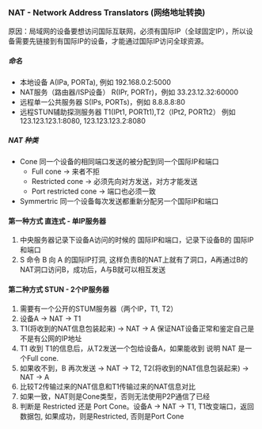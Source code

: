 ### NAT - Network Address Translators (网络地址转换)

原因：局域网的设备要想访问国际互联网，必须有国际IP（全球固定IP），所以设备需要先链接到有国际IP的设备，才能通过国际IP访问全球资源。

##### 命名
- 本地设备 A(IPa, PORTa), 例如 192.168.0.2:5000
- NAT服务（路由器/ISP设备） R(IPr, PORTr)，例如 33.23.12.32:60000
- 远程单一公共服务器 S(IPs, PORTs)，例如 8.8.8.8:80
- 远程STUN辅助探测服务器 T1(IPt1, PORTt1),T2（IPt2, PORTt2） 例如 123.123.123.1:8080, 123.123.123.2:8080

##### NAT 种类
- Cone 同一个设备的相同端口发送的被分配到同一个国际IP和端口
  - Full cone -> 来者不拒
  - Restricted cone -> 必须先向对方发送，对方才能发送
  - Port restricted cone -> 端口也必须一致
- Symmertric 同一个设备每次发送都重新分配另一个国际IP和端口

#### 第一种方式 直连式 - 单IP服务器
1. 中央服务器记录下设备A访问的时候的 国际IP和端口，记录下设备B的 国际IP和端口
2. S 命令 B 向 A 的国际IP打洞, 这样负责B的NAT上就有了洞口，A再通过B的NAT洞口访问B，成功后，A与B就可以相互发送

#### 第二种方式 STUN - 2个IP服务器
1. 需要有一个公开的STUM服务器（两个IP，T1, T2）
2. 设备A -> NAT -> T1
3. T1(将收到的NAT信息包装起来) -> NAT -> A 保证NAT设备正常和鉴定自己是不是有公网的IP地址
3. T1 收到 T1的信息后，从T2发送一个包给设备A，如果能收到 说明 NAT 是一个Full cone.
4. 如果收不到，B 再次发送 -> NAT -> T2, T2(将收到的NAT信息包装起来) -> NAT -> A
5. 比较T2传输过来的NAT信息和T1传输过来的NAT信息对比
6. 如果一致，NAT则是Cone类型，否则无法使用P2P通信了已经
7. 判断是 Restricted 还是 Port Cone。设备A -> NAT -> T1, T1改变端口，返回数据包, 如果成功，则是Restricted, 否则是Port Cone

